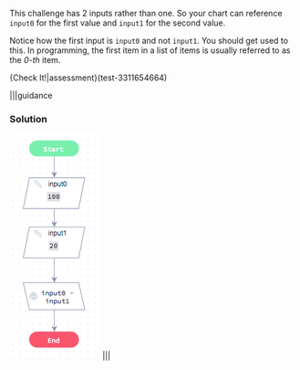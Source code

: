 This challenge has 2 inputs rather than one. So your chart can reference `input0` for the first value and `input1` for the second value. 

Notice how the first input is `input0` and not `input1`. You should get used to this. In programming, the first item in a list of items is usually referred to as the *0-th* item.


{Check It!|assessment}(test-3311654664)

|||guidance
### Solution
![](solutions/subtraction.png)
|||
